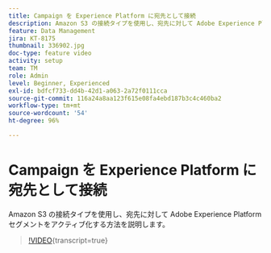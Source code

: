 ```yaml
---
title: Campaign を Experience Platform に宛先として接続
description: Amazon S3 の接続タイプを使用し、宛先に対して Adobe Experience Platform セグメントをアクティブ化する方法を説明します。
feature: Data Management
jira: KT-8175
thumbnail: 336902.jpg
doc-type: feature video
activity: setup
team: TM
role: Admin
level: Beginner, Experienced
exl-id: bdfcf733-dd4b-42d1-a063-2a72f0111cca
source-git-commit: 116a24a8aa123f615e08fa4ebd187b3c4c460ba2
workflow-type: tm+mt
source-wordcount: '54'
ht-degree: 96%

---
```


# Campaign を Experience Platform に宛先として接続

Amazon S3 の接続タイプを使用し、宛先に対して Adobe Experience Platform セグメントをアクティブ化する方法を説明します。

>[!VIDEO](https://video.tv.adobe.com/v/336902?quality=12&learn=on){transcript=true}
